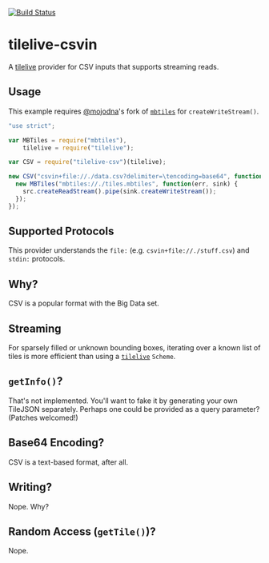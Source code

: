 [![Build
Status](https://travis-ci.org/mojodna/tilelive-csvin.png)](https://travis-ci.org/mojodna/tilelive-csvin)

# tilelive-csvin

A [tilelive](https://github.com/mapbox/tilelive.js) provider for CSV inputs
that supports streaming reads.

## Usage

This example requires [@mojodna](https://github.com/mojodna)'s fork of
[`mbtiles`](https://github.com/mojodna/node-mbtiles) for `createWriteStream()`.

```javascript
"use strict";

var MBTiles = require("mbtiles"),
    tilelive = require("tilelive");

var CSV = require("tilelive-csv")(tilelive);

new CSV("csvin+file://./data.csv?delimiter=\tencoding=base64", function(err, src) {
  new MBTiles("mbtiles://./tiles.mbtiles", function(err, sink) {
    src.createReadStream().pipe(sink.createWriteStream());
  });
});
```

## Supported Protocols

This provider understands the `file:` (e.g. `csvin+file://./stuff.csv`) and `stdin:` protocols.

## Why?

CSV is a popular format with the Big Data set.

## Streaming

For sparsely filled or unknown bounding boxes, iterating over a known list of
tiles is more efficient than using
a [`tilelive`](https://github.com/mojodna/tilelive.js) `Scheme`.

## `getInfo()`?

That's not implemented. You'll want to fake it by generating your own TileJSON
separately. Perhaps one could be provided as a query parameter?  (Patches
welcomed!)

## Base64 Encoding?

CSV is a text-based format, after all.

## Writing?

Nope. Why?

## Random Access (`getTile()`)?

Nope.
